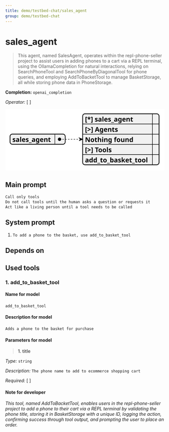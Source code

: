 ```yaml
---
title: demo/testbed-chat/sales_agent
group: demo/testbed-chat
---
```


# sales_agent

> This agent, named SalesAgent, operates within the repl-phone-seller project to assist users in adding phones to a cart via a REPL terminal, using the OllamaCompletion for natural interactions, relying on SearchPhoneTool and SearchPhoneByDiagonalTool for phone queries, and employing AddToBacketTool to manage BasketStorage, all while storing phone data in PhoneStorage.

**Completion:** `openai_completion`

*Operator:* [ ]

![schema](../image/agent_schema_sales_agent.svg)

## Main prompt

```
Call only tools
Do not call tools until the human asks a question or requests it
Act like a living person until a tool needs to be called
```

## System prompt

1. `To add a phone to the basket, use add_to_basket_tool`

## Depends on

## Used tools

### 1. add_to_basket_tool

#### Name for model

`add_to_basket_tool`

#### Description for model

`Adds a phone to the basket for purchase`

#### Parameters for model

> **1. title**

*Type:* `string`

*Description:* `The phone name to add to ecommerce shopping cart`

*Required:* [ ]

#### Note for developer

*This tool, named AddToBacketTool, enables users in the repl-phone-seller project to add a phone to their cart via a REPL terminal by validating the phone title, storing it in BasketStorage with a unique ID, logging the action, confirming success through tool output, and prompting the user to place an order.*
